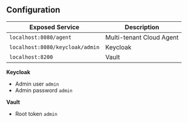 ## Configuration

| Exposed Service                 | Description              |
|---------------------------------|--------------------------|
| `localhost:8080/agent`          | Multi-tenant Cloud Agent |
| `localhost:8080/keycloak/admin` | Keycloak                 |
| `localhost:8200`                | Vault                    |

__Keycloak__

- Admin user `admin`
- Admin password `admin`

__Vault__

- Root token `admin`

